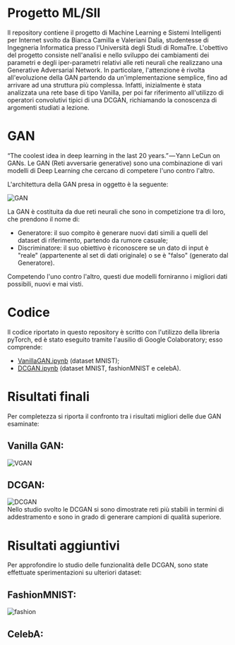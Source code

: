 # Progetto ML/SII

Il repository contiene il progetto di Machine Learning e Sistemi Intelligenti per Internet svolto da Bianca Camilla e Valeriani Dalia, studentesse di Ingegneria Informatica presso l'Università degli Studi di RomaTre.
L'obettivo del progetto consiste nell'analisi e nello sviluppo dei cambiamenti dei parametri e degli iper-parametri relativi alle reti neurali che realizzano una Generative Adversarial Network. In particolare, l'attenzione è rivolta all'evoluzione della GAN partendo da un'implementazione semplice, fino ad arrivare ad una struttura più complessa. Infatti, inizialmente è stata analizzata una rete base di tipo Vanilla, per poi far riferimento all'utilizzo di operatori convolutivi tipici di una DCGAN, richiamando la conoscenza di argomenti studiati a lezione.

# GAN

“The coolest idea in deep learning in the last 20 years.” — Yann LeCun on GANs.
Le GAN (Reti avversarie generative) sono una combinazione di vari modelli di Deep Learning che cercano di competere l'uno contro l'altro.

L'architettura della GAN presa in oggetto è la seguente:

![GAN](https://cdn-images-1.medium.com/max/1600/0*2Smzp-1MDx2TTwU6.png)

La GAN è costituita da due reti neurali che sono in competizione tra di loro, che prendono il nome di:
- Generatore: il suo compito è generare nuovi dati simili a quelli del dataset di riferimento, partendo da rumore casuale;
- Discriminatore: il suo obiettivo è riconoscere se un dato di input è "reale" (appartenente al set di dati originale) o se è "falso" (generato dal Generatore).

Competendo l'uno contro l'altro, questi due modelli forniranno i migliori dati possibili, nuovi e mai visti.

# Codice
Il codice riportato in questo repository è scritto con l'utilizzo della libreria pyTorch, ed è stato eseguito tramite l'ausilio di Google Colaboratory; esso comprende:
- [VanillaGAN.ipynb](https://github.com/daliavaleriani/gan/blob/master/VanillaGAN.ipynb) (dataset MNIST);
- [DCGAN.ipynb](https://github.com/daliavaleriani/gan/blob/master/DCGAN.ipynb) (dataset MNIST, fashionMNIST e celebA).

# Risultati finali
Per completezza si riporta il confronto tra i risultati migliori delle due GAN esaminate:
## Vanilla GAN:
![VGAN](https://github.com/daliavaleriani/gan/blob/master/Immagini/VGAN_Adam_150.png)
## DCGAN:
![DCGAN](https://github.com/daliavaleriani/gan/blob/master/Immagini/DCGAN_Adam_150.png)  
Nello studio svolto le DCGAN si sono dimostrate reti più stabili in termini di addestramento e sono in grado di generare campioni di qualità superiore.

# Risultati aggiuntivi
Per approfondire lo studio delle funzionalità delle DCGAN, sono state effettuate sperimentazioni su ulteriori dataset:
## FashionMNIST:
![fashion](https://github.com/daliavaleriani/gan/blob/master/Immagini/DCGAN_Adam_fashion.png)
## CelebA:
